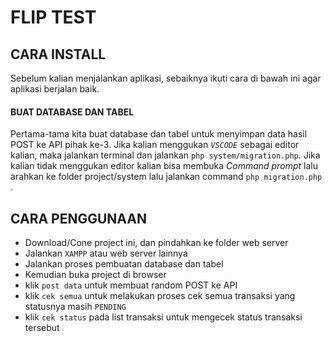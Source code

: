 # FLIP TEST

## CARA INSTALL
Sebelum kalian menjalankan aplikasi, sebaiknya ikuti cara di bawah ini agar aplikasi berjalan baik.

#### BUAT DATABASE DAN TABEL
Pertama-tama kita buat database dan tabel untuk menyimpan data hasil POST ke API pihak ke-3. Jika kalian menggukan *``VSCODE``* sebagai editor kalian, maka jalankan terminal dan jalankan `` php system/migration.php ``. Jika kalian tidak menggukan editor kalian bisa membuka *Command prompt* lalu arahkan ke folder project/system lalu jalankan command `` php migration.php `` .

## CARA PENGGUNAAN
- Download/Cone project ini, dan pindahkan ke folder web server
- Jalankan ``XAMPP`` atau web server lainnya
- Jalankan proses pembuatan database dan tabel
- Kemudian buka project di browser
- klik ``post data`` untuk membuat random POST ke API
- klik ``cek semua`` untuk melakukan proses cek  semua transaksi yang statusnya masih `PENDING`
- klik ``cek status`` pada list transaksi untuk mengecek status transaksi tersebut
